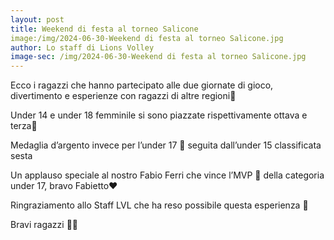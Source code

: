 ```yaml
---
layout: post
title: Weekend di festa al torneo Salicone
image:/img/2024-06-30-Weekend di festa al torneo Salicone.jpg
author: Lo staff di Lions Volley
image-sec: /img/2024-06-30-Weekend di festa al torneo Salicone.jpg
---
```


Ecco i ragazzi che hanno partecipato alle due giornate di gioco, divertimento e esperienze con ragazzi di altre regioni🏐

Under 14 e under 18 femminile si sono piazzate rispettivamente ottava e terza🥉

Medaglia d’argento invece per l’under 17 🥈 seguita dall’under 15 classificata sesta

Un applauso speciale al nostro Fabio Ferri che vince l’MVP 🥇 della categoria under 17, bravo Fabietto❤️

Ringraziamento allo Staff LVL che ha reso possibile questa esperienza 🦁


Bravi ragazzi 👏🏻


